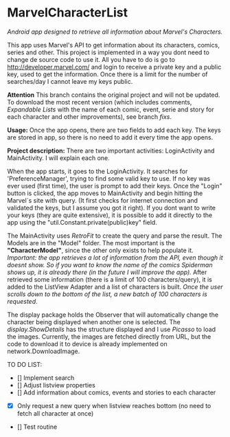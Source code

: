 # MarvelCharacterList
*Android app designed to retrieve all information about Marvel's Characters.*

This app uses Marvel's API to get information about its characters, comics, series and other. 
This project is implemented in a way you dont need to change de source code to use it. All you have to do is go to http://developer.marvel.com/ and login to receive a private key and a public key, used to get the information. Once there is a limit for the number of searches/day I cannot leave my keys public. 

**Attention**
This branch contains the original project and will not be updated. To download the most recent version (which includes comments, *Expandable Lists* with the name of each comic, event, serie and story for each character and other improvements), see branch *fixs*.

**Usage:**
Once the app opens, there are two fields to add each key. The keys are stored in app, so there is no need to add it every time the app opens. 

**Project description:**
There are two important activities: LoginActivity and MainActivity. I will explain each one.

When the app starts, it goes to the LoginActivity. It searches for 'PreferenceManager', trying to find some valid key to use. If no key was ever used (first time), the user is prompt to add their keys. Once the "Login" button is clicked, the app moves to MainActivity and begin hitting the Marvel´s site with query. (It first checks for internet connection and validated the keys, but I assume you got it right). If you dont want to write your keys (they are quite extensive), it is possible to add it directly to the app using the "util.Constant.private(public)key" field. 

The MainActivity uses *RetroFit* to create the query and parse the result. The Models are in the "Model" folder. The most important is the **"CharacterModel"**, since the other only exists to help populate it. *Important: the app retrieves a lot of information from the API, even though it doesnt show. So if you want to know the name of the comics Spiderman shows up, it is already there (in the future I will improve the app).* After retrieved some information (there is a limit of 100 characters/query), it is added to the ListView Adapter and a list of characters is built. *Once the user scrolls down to the bottom of the list, a new batch of 100 characters is requested*.

The display package holds the Observer that will automatically change the character being displayed when another one is selected. The *display.ShowDetails* has the structure displayed and I use *Picasso* to load the images. Currently, the images are fetched directly from URL, but the code to download it to device is already implemented on network.DownloadImage. 

TO DO LIST:
- [] Implement search
- [] Adjust listview properties
- [] Add information about comics, events and stories to each character
- [x] Only request a new query when listview reaches bottom (no need to fetch all character at once)
- [] Test routine
